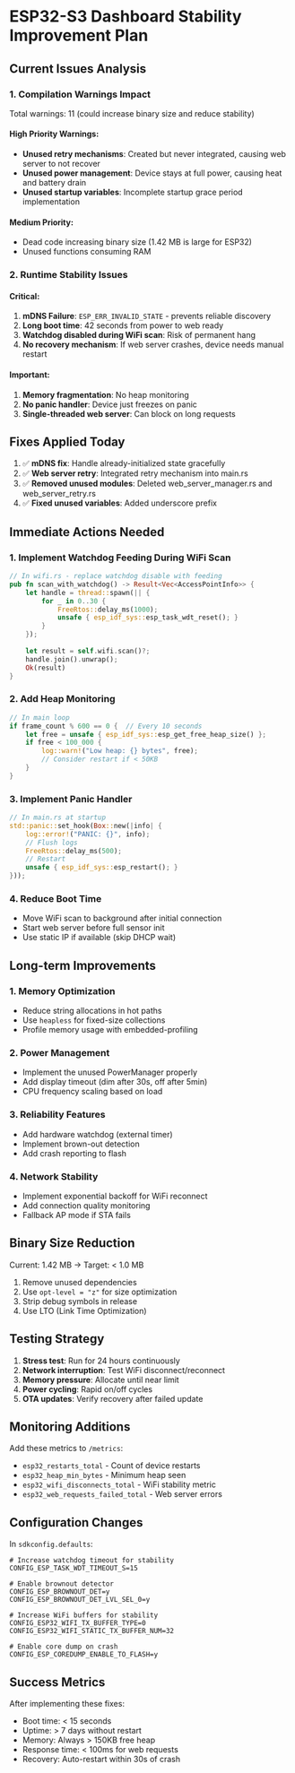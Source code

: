 # ESP32-S3 Dashboard Stability Improvement Plan

## Current Issues Analysis

### 1. **Compilation Warnings Impact**
Total warnings: 11 (could increase binary size and reduce stability)

#### High Priority Warnings:
- **Unused retry mechanisms**: Created but never integrated, causing web server to not recover
- **Unused power management**: Device stays at full power, causing heat and battery drain
- **Unused startup variables**: Incomplete startup grace period implementation

#### Medium Priority:
- Dead code increasing binary size (1.42 MB is large for ESP32)
- Unused functions consuming RAM

### 2. **Runtime Stability Issues**

#### Critical:
1. **mDNS Failure**: `ESP_ERR_INVALID_STATE` - prevents reliable discovery
2. **Long boot time**: 42 seconds from power to web ready
3. **Watchdog disabled during WiFi scan**: Risk of permanent hang
4. **No recovery mechanism**: If web server crashes, device needs manual restart

#### Important:
1. **Memory fragmentation**: No heap monitoring
2. **No panic handler**: Device just freezes on panic
3. **Single-threaded web server**: Can block on long requests

## Fixes Applied Today

1. ✅ **mDNS fix**: Handle already-initialized state gracefully
2. ✅ **Web server retry**: Integrated retry mechanism into main.rs
3. ✅ **Removed unused modules**: Deleted web_server_manager.rs and web_server_retry.rs
4. ✅ **Fixed unused variables**: Added underscore prefix

## Immediate Actions Needed

### 1. **Implement Watchdog Feeding During WiFi Scan**
```rust
// In wifi.rs - replace watchdog disable with feeding
pub fn scan_with_watchdog() -> Result<Vec<AccessPointInfo>> {
    let handle = thread::spawn(|| {
        for _ in 0..30 {
            FreeRtos::delay_ms(1000);
            unsafe { esp_idf_sys::esp_task_wdt_reset(); }
        }
    });
    
    let result = self.wifi.scan()?;
    handle.join().unwrap();
    Ok(result)
}
```

### 2. **Add Heap Monitoring**
```rust
// In main loop
if frame_count % 600 == 0 {  // Every 10 seconds
    let free = unsafe { esp_idf_sys::esp_get_free_heap_size() };
    if free < 100_000 {
        log::warn!("Low heap: {} bytes", free);
        // Consider restart if < 50KB
    }
}
```

### 3. **Implement Panic Handler**
```rust
// In main.rs at startup
std::panic::set_hook(Box::new(|info| {
    log::error!("PANIC: {}", info);
    // Flush logs
    FreeRtos::delay_ms(500);
    // Restart
    unsafe { esp_idf_sys::esp_restart(); }
}));
```

### 4. **Reduce Boot Time**
- Move WiFi scan to background after initial connection
- Start web server before full sensor init
- Use static IP if available (skip DHCP wait)

## Long-term Improvements

### 1. **Memory Optimization**
- Reduce string allocations in hot paths
- Use `heapless` for fixed-size collections
- Profile memory usage with embedded-profiling

### 2. **Power Management**
- Implement the unused PowerManager properly
- Add display timeout (dim after 30s, off after 5min)
- CPU frequency scaling based on load

### 3. **Reliability Features**
- Add hardware watchdog (external timer)
- Implement brown-out detection
- Add crash reporting to flash

### 4. **Network Stability**
- Implement exponential backoff for WiFi reconnect
- Add connection quality monitoring
- Fallback AP mode if STA fails

## Binary Size Reduction

Current: 1.42 MB → Target: < 1.0 MB

1. Remove unused dependencies
2. Use `opt-level = "z"` for size optimization
3. Strip debug symbols in release
4. Use LTO (Link Time Optimization)

## Testing Strategy

1. **Stress test**: Run for 24 hours continuously
2. **Network interruption**: Test WiFi disconnect/reconnect
3. **Memory pressure**: Allocate until near limit
4. **Power cycling**: Rapid on/off cycles
5. **OTA updates**: Verify recovery after failed update

## Monitoring Additions

Add these metrics to `/metrics`:
- `esp32_restarts_total` - Count of device restarts
- `esp32_heap_min_bytes` - Minimum heap seen
- `esp32_wifi_disconnects_total` - WiFi stability metric
- `esp32_web_requests_failed_total` - Web server errors

## Configuration Changes

In `sdkconfig.defaults`:
```
# Increase watchdog timeout for stability
CONFIG_ESP_TASK_WDT_TIMEOUT_S=15

# Enable brownout detector
CONFIG_ESP_BROWNOUT_DET=y
CONFIG_ESP_BROWNOUT_DET_LVL_SEL_0=y

# Increase WiFi buffers for stability
CONFIG_ESP32_WIFI_TX_BUFFER_TYPE=0
CONFIG_ESP32_WIFI_STATIC_TX_BUFFER_NUM=32

# Enable core dump on crash
CONFIG_ESP_COREDUMP_ENABLE_TO_FLASH=y
```

## Success Metrics

After implementing these fixes:
- Boot time: < 15 seconds
- Uptime: > 7 days without restart
- Memory: Always > 150KB free heap
- Response time: < 100ms for web requests
- Recovery: Auto-restart within 30s of crash